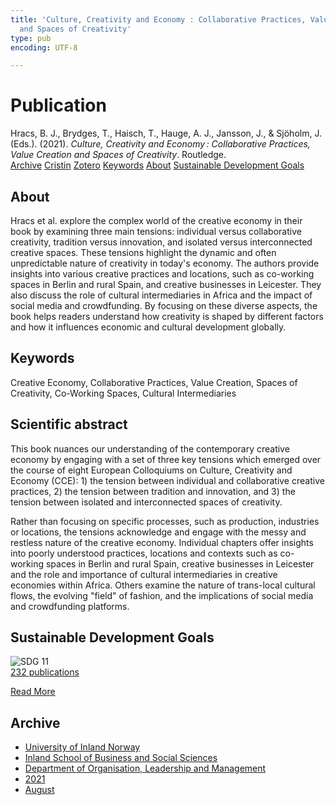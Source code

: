 ```yaml
---
title: 'Culture, Creativity and Economy : Collaborative Practices, Value Creation
  and Spaces of Creativity'
type: pub
encoding: UTF-8

---
```

<h1>Publication</h1>
<article id="csl-bib-container-9GJEB28C" class="csl-bib-container">
  <div class="csl-bib-body"> <div class="csl-entry">Hracs, B. J., Brydges, T., Haisch, T., Hauge, A. J., Jansson, J., &#38; Sjöholm, J. (Eds.). (2021). <i>Culture, Creativity and Economy : Collaborative Practices, Value Creation and Spaces of Creativity</i>. Routledge.</div> </div>
  <div class="csl-bib-buttons">
    <a href="#taxonomy-article-9GJEB28C" alt="archive" class="csl-bib-button">Archive</a>
    <a href="https://app.cristin.no/results/show.jsf?id=1925277" alt="Cristin" class="csl-bib-button">Cristin</a>
    <a href="http://zotero.org/groups/5881554/items/9GJEB28C" alt="Zotero" class="csl-bib-button">Zotero</a>
    <a href="#keywords-article-9GJEB28C" alt="keywords" class="csl-bib-button">Keywords</a>
    <a href="#about-article-9GJEB28C" alt="about_pub" class="csl-bib-button">About</a>
    <a href="#sdg-article-9GJEB28C" alt="sdg" class="csl-bib-button">Sustainable Development Goals</a>
  </div>
  <div id="csl-bib-meta-container-9GJEB28C"></div>
</article>
<div id="csl-bib-meta-9GJEB28C" class="csl-bib-meta">
  <article id="about-article-9GJEB28C" class="about_pub-article">
    <h1>About</h1>
    Hracs et al. explore the complex world of the creative economy in their book by examining three main tensions: individual versus collaborative creativity, tradition versus innovation, and isolated versus interconnected creative spaces. These tensions highlight the dynamic and often unpredictable nature of creativity in today's economy. The authors provide insights into various creative practices and locations, such as co-working spaces in Berlin and rural Spain, and creative businesses in Leicester. They also discuss the role of cultural intermediaries in Africa and the impact of social media and crowdfunding. By focusing on these diverse aspects, the book helps readers understand how creativity is shaped by different factors and how it influences economic and cultural development globally.
  </article>
  <article id="keywords-article-9GJEB28C" class="keywords-article">
    <h1>Keywords</h1>
    Creative Economy, Collaborative Practices, Value Creation, Spaces of Creativity, Co-Working Spaces, Cultural Intermediaries
  </article>
  <article id="abstract-article-9GJEB28C" class="abstract-article">
    <h1>Scientific abstract</h1>
    This book nuances our understanding of the contemporary creative economy by engaging with a set of three key tensions which emerged over the course of eight European Colloquiums on Culture, Creativity and Economy (CCE): 1) the tension between individual and collaborative creative practices, 2) the tension between tradition and innovation, and 3) the tension between isolated and interconnected spaces of creativity. 
 
Rather than focusing on specific processes, such as production, industries or locations, the tensions acknowledge and engage with the messy and restless nature of the creative economy. Individual chapters offer insights into poorly understood practices, locations and contexts such as co-working spaces in Berlin and rural Spain, creative businesses in Leicester and the role and importance of cultural intermediaries in creative economies within Africa. Others examine the nature of trans-local cultural flows, the evolving "field" of fashion, and the implications of social media and crowdfunding platforms.
  </article>
  <article id="sdg-article-9GJEB28C" class="sdg-article">
    <h1>Sustainable Development Goals</h1>
    <div class="sdg-container"><div id="sdg11" class="sdg">
        <img src="{{< params subfolder >}}images/sdg/sdg11_en.png" class="image" alt="SDG 11">
        <div class="sdg-overlay">
          <a href="/en/archive/?key=?sdg=11#archive" class="sdg-publication-count"><span>232</span> publications</a>
          <p><a href="https://sdgs.un.org/goals/goal11" class="sdg-read-more">Read More</a></p>
        </div>
      </div></div>
  </article>
  <article id="taxonomy-article-9GJEB28C" class="taxonomy-article">
    <h1>Archive</h1>
    <ul>
      <li>
        <a href="/en/archive/?key=3DCRN523">University of Inland Norway</a>
      </li>
      <li>
        <a href="/en/archive/?key=DU8Q9LN9">Inland School of Business and Social Sciences</a>
      </li>
      <li>
        <a href="/en/archive/?key=4LUWR3ZM">Department of Organisation, Leadership and Management</a>
      </li>
      <li>
        <a href="/en/archive/?key=8VQBC64H">2021</a>
      </li>
      <li>
        <a href="/en/archive/?key=L4PN3CBI">August</a>
      </li>
    </ul>
  </article>
</div>
